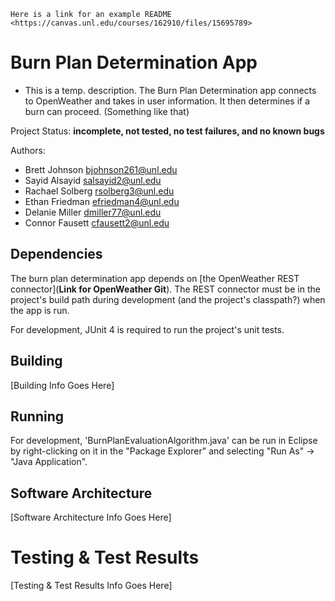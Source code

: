 	Here is a link for an example README <https://canvas.unl.edu/courses/162910/files/15695789>

# Burn Plan Determination App

* This is a temp. description.
The Burn Plan Determination app connects to OpenWeather and takes in user information. It then determines if a burn can proceed. (Something like that)

Project Status: **incomplete, not tested, no test failures, and no known bugs**

Authors:
*	Brett Johnson <bjohnson261@unl.edu>
*	Sayid Alsayid <salsayid2@unl.edu>
*	Rachael Solberg <rsolberg3@unl.edu>
*	Ethan Friedman <efriedman4@unl.edu>
*	Delanie Miller <dmiller77@unl.edu>
*	Connor Fausett <cfausett2@unl.edu>

## Dependencies

The burn plan determination app depends on [the OpenWeather REST connector](**Link for OpenWeather Git**).
The REST connector must be in the project's build path during development (and the project's classpath?) when the app is run.

For development, JUnit 4 is required to run the project's unit tests.

## Building

[Building Info Goes Here]

## Running

For development, 'BurnPlanEvaluationAlgorithm.java' can be run in Eclipse by right-clicking on it in the "Package Explorer" and selecting "Run As" → "Java Application".

## Software Architecture

[Software Architecture Info Goes Here]


# Testing & Test Results

[Testing & Test Results Info Goes Here]
